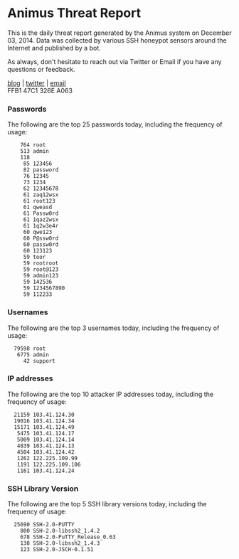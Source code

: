 # Animus Threat Report

This is the daily threat report generated by the Animus system on December 03, 2014. Data was collected by various SSH honeypot sensors around the Internet and published by a bot.  

As always, don't hesitate to reach out via Twitter or Email if you have any questions or feedback.  

[blog](http://morris.guru) | [twitter](https://twitter.com/andrew___morris) | [email](mailto:andrew@morris.guru)  
FFB1 47C1 326E A063  
### Passwords
The following are the top 25 passwords today, including the frequency of usage:
```
    764 root
    513 admin
    118 
     85 123456
     82 password
     76 12345
     73 1234
     62 12345678
     61 zaq12wsx
     61 root123
     61 qweasd
     61 Passw0rd
     61 1qaz2wsx
     61 1q2w3e4r
     60 qwe123
     60 P@ssw0rd
     60 passw0rd
     60 123123
     59 toor
     59 rootroot
     59 root@123
     59 admin123
     59 142536
     59 1234567890
     59 112233
```

### Usernames
The following are the top 3 usernames today, including the frequency of usage:
```
  79598 root
   6775 admin
     42 support
```

### IP addresses
The following are the top 10 attacker IP addresses today, including the frequency of usage:
```
  21159 103.41.124.30
  19016 103.41.124.34
  15171 103.41.124.49
   5475 103.41.124.17
   5009 103.41.124.14
   4839 103.41.124.13
   4504 103.41.124.42
   1262 122.225.109.99
   1191 122.225.109.106
   1161 103.41.124.24
```

### SSH Library Version
The following are the top 5 SSH library versions today, including the frequency of usage:
```
  25690 SSH-2.0-PUTTY
    800 SSH-2.0-libssh2_1.4.2
    678 SSH-2.0-PuTTY_Release_0.63
    138 SSH-2.0-libssh2_1.4.3
    123 SSH-2.0-JSCH-0.1.51
```
